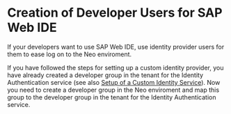 <!-- loio8ba4374484e84cac92c7184492dea4c9 -->

# Creation of Developer Users for SAP Web IDE

If your developers want to use SAP Web IDE, use identity provider users for them to ease log on to the Neo enviroment.

If you have followed the steps for setting up a custom identity provider, you have already created a developer group in the tenant for the Identity Authentication service \(see also [Setup of a Custom Identity Service](setup-of-a-custom-identity-service-550251a.md)\). Now you need to create a developer group in the Neo enviroment and map this group to the developer group in the tenant for the Identity Authentication service.


